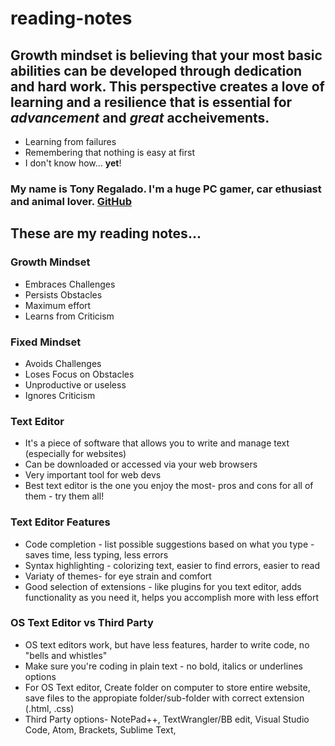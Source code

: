 # reading-notes


## Growth mindset is believing that your most basic abilities can be developed through dedication and hard work. This perspective creates a love of learning and a resilience that is essential for *advancement* and *great* accheivements. 

- Learning from failures
- Remembering that nothing is easy at first
- I don't know how... **yet**!

### My name is Tony Regalado. I'm a huge PC gamer, car ethusiast and animal lover. [GitHub](https://github.com/Edward-Regalado)

## These are my reading notes...

### Growth Mindset      
* Embraces Challenges   
* Persists Obstacles     
* Maximum effort      
* Learns from Criticism 

### Fixed Mindset
* Avoids Challenges 
* Loses Focus on Obstacles
* Unproductive or useless
* Ignores Criticism

### Text Editor 
* It's a piece of software that allows you to write and manage text (especially for websites)
* Can be downloaded or accessed via your web browsers
* Very important tool for web devs
* Best text editor is the one you enjoy the most- pros and cons for all of them - try them all!

### Text Editor Features
* Code completion - list possible suggestions based on what you type - saves time, less typing, less errors
* Syntax highlighting - colorizing text, easier to find errors, easier to read
* Variaty of themes- for eye strain and comfort 
* Good selection of extensions - like plugins for you text editor, adds functionality as you need it, helps you accomplish more with less effort

### OS Text Editor vs Third Party
* OS text editors work, but have less features, harder to write code, no "bells and whistles"
* Make sure you're coding in plain text - no bold, italics or underlines options
* For OS Text editor, Create folder on computer to store entire website, save files to the appropiate folder/sub-folder with correct extension (.html, .css)
* Third Party options- NotePad++, TextWrangler/BB edit, Visual Studio Code, Atom, Brackets, Sublime Text, 
